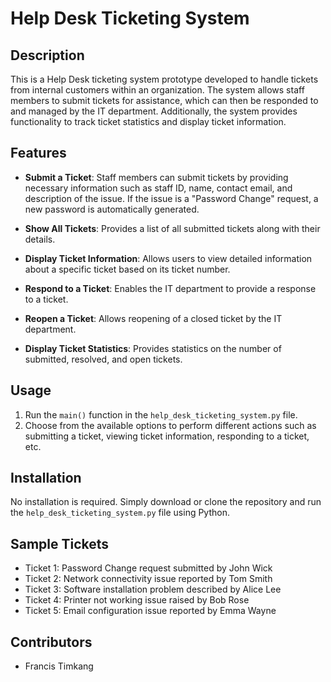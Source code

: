 # Help Desk Ticketing System

## Description

This is a Help Desk ticketing system prototype developed to handle tickets from internal customers within an organization. The system allows staff members to submit tickets for assistance, which can then be responded to and managed by the IT department. Additionally, the system provides functionality to track ticket statistics and display ticket information.

## Features

- **Submit a Ticket**: Staff members can submit tickets by providing necessary information such as staff ID, name, contact email, and description of the issue. If the issue is a "Password Change" request, a new password is automatically generated.
  
- **Show All Tickets**: Provides a list of all submitted tickets along with their details.
  
- **Display Ticket Information**: Allows users to view detailed information about a specific ticket based on its ticket number.
  
- **Respond to a Ticket**: Enables the IT department to provide a response to a ticket.
  
- **Reopen a Ticket**: Allows reopening of a closed ticket by the IT department.
  
- **Display Ticket Statistics**: Provides statistics on the number of submitted, resolved, and open tickets.

## Usage

1. Run the `main()` function in the `help_desk_ticketing_system.py` file.
2. Choose from the available options to perform different actions such as submitting a ticket, viewing ticket information, responding to a ticket, etc.

## Installation

No installation is required. Simply download or clone the repository and run the `help_desk_ticketing_system.py` file using Python.

## Sample Tickets

- Ticket 1: Password Change request submitted by John Wick
- Ticket 2: Network connectivity issue reported by Tom Smith
- Ticket 3: Software installation problem described by Alice Lee
- Ticket 4: Printer not working issue raised by Bob Rose
- Ticket 5: Email configuration issue reported by Emma Wayne

## Contributors

- Francis Timkang
